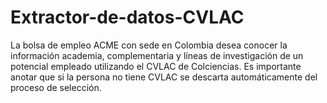 # Extractor-de-datos-CVLAC
La  bolsa de empleo ACME con sede en Colombia desea conocer la información academia, complementaria y líneas de investigación de un potencial empleado utilizando el CVLAC de Colciencias. Es importante anotar que si la persona no tiene CVLAC se descarta automáticamente del proceso de selección.
